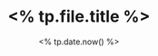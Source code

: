 ---
title: <% tp.file.title %>
date: <% tp.date.now() %>
categories: 
	- <%tp.file.folder()%>
tags: []
sticky: []
category_bar: true
---